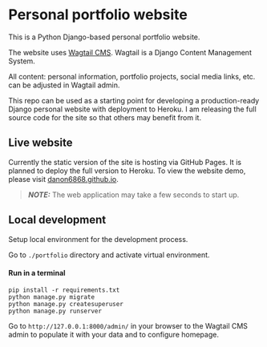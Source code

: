 # Personal portfolio website

This is a Python Django-based personal portfolio website.

The website uses [Wagtail CMS](https://github.com/wagtail/wagtail). Wagtail is a Django Content Management System.

All content: personal information, portfolio projects, social media links, etc. can be
adjusted in Wagtail admin.

This repo can be used as a starting point for developing a production-ready Django personal website with deployment to
Heroku. I am releasing the full source code for the site so that others may benefit from it.

## Live website

Currently the static version of the site is hosting via GitHub Pages. It is planned to deploy the full version to Heroku.
To view the website demo, please visit [danon6868.github.io](https://danon6868.github.io/).

> **_NOTE:_**  The web application may take a few seconds to start up.

## Local development

Setup local environment for the development process.

Go to `./portfolio` directory and activate virtual environment.

#### Run in a terminal

```shell
pip install -r requirements.txt
python manage.py migrate
python manage.py createsuperuser
python manage.py runserver
```

Go to `http://127.0.0.1:8000/admin/` in your browser to the Wagtail CMS admin to populate it with your data and to
configure homepage.
